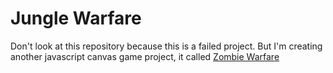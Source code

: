 # Jungle Warfare
Don't look at this repository because this is a failed project. But I'm creating another javascript canvas game project, it called [Zombie Warfare](https://github.com/coolraptor08/Zombie-Survival)
